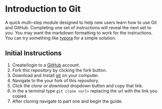# Introduction to Git
A quick multi-step module designed to help new users learn how to use Git and GitHub. Completing one set of instructions will reveal the next set to you. You may want the markdown formatting to work for the instructions. You can try something like [typora](https://typora.io/) for a simple solution.

## Initial Instructions
1. Create/login to a [GitHub](https://github.com) account.
2. Fork this repository by clicking the fork button.
3. Download and Install [git](https://git-scm.com/downloads) on your computer.
5. Navigate to the your fork of this repository.
6. Click the *clone or download* dropdown button and copy that link.
4. In the a terminal type `git clone <url>` replacing the url with the link you copied.
5. After cloning navigate to part one and begin the guide.
